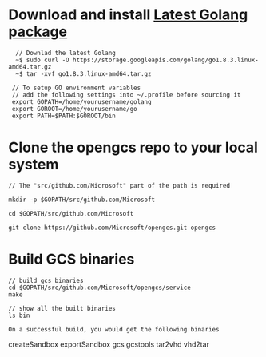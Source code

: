 

# Download and install [Latest Golang package](https://golang.org/doc/install)

      // Downlad the latest Golang 
      ~$ sudo curl -O https://storage.googleapis.com/golang/go1.8.3.linux-amd64.tar.gz
      ~$ tar -xvf go1.8.3.linux-amd64.tar.gz

     // To setup GO environment variables
     // add the following settings into ~/.profile before sourcing it
     export GOPATH=/home/yourusername/golang
     export GOROOT=/home/yourusername/go
     export PATH=$PATH:$GOROOT/bin

# Clone the opengcs repo to your local system

    // The "src/github.com/Microsoft" part of the path is required

    mkdir -p $GOPATH/src/github.com/Microsoft

    cd $GOPATH/src/github.com/Microsoft

    git clone https://github.com/Microsoft/opengcs.git opengcs

# Build GCS binaries

    // build gcs binaries
    cd $GOPATH/src/github.com/Microsoft/opengcs/service
    make
    
    // show all the built binaries
    ls bin

    On a successful build, you would get the following binaries
   createSandbox  exportSandbox  gcs  gcstools  tar2vhd  vhd2tar

